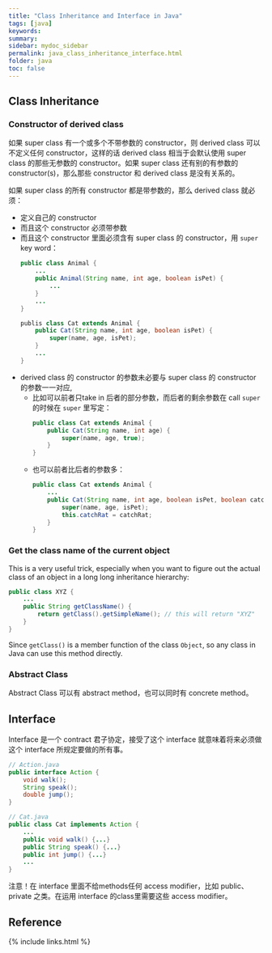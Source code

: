 ```yaml
---
title: "Class Inheritance and Interface in Java"
tags: [java]
keywords:
summary:
sidebar: mydoc_sidebar
permalink: java_class_inheritance_interface.html
folder: java
toc: false
---
```


## Class Inheritance 

### Constructor of derived class
如果 super class 有一个或多个不带参数的 constructor，则 derived class 可以不定义任何 constructor，这样的话 derived class 相当于会默认使用 super class 的那些无参数的 constructor。如果 super class 还有别的有参数的 constructor(s)，那么那些 constructor 和 derived class 是没有关系的。

如果 super class 的所有 constructor 都是带参数的，那么 derived class 就必须：
* 定义自己的 constructor
* 而且这个 constructor 必须带参数
* 而且这个 constructor 里面必须含有 super class 的 constructor，用 `super` key word：
  ```java
  public class Animal {
      ...
      public Animal(String name, int age, boolean isPet) {
          ...
      }
      ...
  }
  ```
  ```java
  publis class Cat extends Animal {
      public Cat(String name, int age, boolean isPet) {
          super(name, age, isPet);
      }
      ...
  }
  ```
* derived class 的 constructor 的参数未必要与 super class 的 constructor 的参数一一对应,
  * 比如可以前者只take in 后者的部分参数，而后者的剩余参数在 call `super` 的时候在 `super` 里写定：
    ```java
    public class Cat extends Animal {
        public Cat(String name, int age) {
            super(name, age, true);
        }
    }
    ```
  * 也可以前者比后者的参数多：
    ```java
    public class Cat extends Animal {
        ...
        public Cat(String name, int age, boolean isPet, boolean catchRat) {
            super(name, age, isPet);
            this.catchRat = catchRat;
        }
    }
    ```

### Get the class name of the current object
This is a very useful trick, especially when you want to figure out the actual class of an object in a long long inheritance hierarchy:
```java
public class XYZ {
    ...
    public String getClassName() {
        return getClass().getSimpleName(); // this will return "XYZ"
    }
}
```
Since `getClass()` is a member function of the class `Object`, so any class in Java can use this method directly. 

### Abstract Class
Abstract Class 可以有 abstract method，也可以同时有 concrete method。


## Interface
Interface 是一个 contract 君子协定，接受了这个 interface 就意味着将来必须做这个 interface 所规定要做的所有事。
```java
// Action.java
public interface Action {
    void walk();
    String speak();
    double jump();
}
```
```java
// Cat.java
public class Cat implements Action {
    ...
    public void walk() {...}
    public String speak() {...}
    public int jump() {...}
    ...
}
```
注意！在 interface 里面不给methods任何 access modifier，比如 public、private 之类。在运用 interface 的class里需要这些 access modifier。

## Reference



{% include links.html %}
